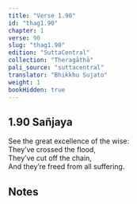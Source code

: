 ```yaml
---
title: "Verse 1.90"
id: "thag1.90"
chapter: 1
verse: 90
slug: "thag1.90"
edition: "SuttaCentral"
collection: "Theragāthā"
pali_source: "suttacentral"
translator: "Bhikkhu Sujato"
weight: 1
bookHidden: true
---
```


## 1.90 Sañjaya  

See the great excellence of the wise:  
They’ve crossed the flood,  
They’ve cut off the chain,  
And they’re freed from all suffering.

## Notes